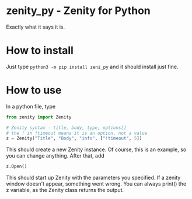 # zenity_py - Zenity for Python
Exactly what it says it is.

# How to install
Just type ```python3 -m pip install zeni_py``` and it should install just fine.

# How to use
In a python file, type
```python
from zenity import Zenity

# Zenity syntax - title, body, type, options[]
# the ! in !timeout means it is an option, not a value
z = Zenity("Title", "Body", "info", ["!timeout", 5])
```

This should create a new Zenity instance. Of course, this is an example, so you can change anything.
After that, add
```python
z.Open()
```

This should start up Zenity with the parameters you specified.
If a zenity window doesn't appear, something went wrong.
You can always print() the z variable, as the Zenity class returns the output.